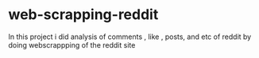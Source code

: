 # web-scrapping-reddit
In this project i did analysis of comments , like , posts, and etc of reddit by doing webscrappping of the reddit site
